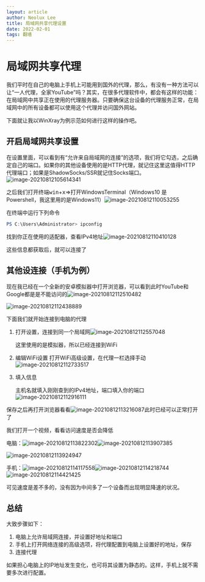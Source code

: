 ```yaml
---
layout: article
author: Neolux Lee
title: 局域网共享代理设置
date: 2022-02-01
tags: 翻墙 
---
```


# 局域网共享代理

我们平时在自己的电脑上手机上可能用到国外的代理，那么，有没有一种方法可以让“一人代理，全家YouTube”吗？其实，在很多代理软件中，都会有这样的功能：在局域网中共享正在使用的代理服务器。只要确保这台设备的代理服务正常，在局域网中的所有设备都可以使用这个代理并访问国外网站。

下面就让我以WinXray为例示范如何进行这样的操作吧。

## 开启局域网共享设置

在设置里面，可以看到有“允许来自局域网的连接”的选项，我们将它勾选，之后确定自己的端口。如果你的其他设备使用的是HTTP代理，就记住这里这值得HTTP代理端口；如果是ShadowSocks/SSR就记住Socks端口。![image-20210812105614341](/assets/img/2022-02-01-share-proxy-in-localhost_imgs/image-20210812105614341.png)

之后我们打开终端<kbd>win</kbd>+<kbd>x</kbd>=>打开WindowsTerminal（Windows10 是Powershell，我这里用的是Windows11）![image-20210812110053255](/assets/img/2022-02-01-share-proxy-in-localhost_imgs/image-20210812110053255.png)

在终端中运行下列命令

```powershell
PS C:\Users\Administrator> ipconfig
```

找到你正在使用的适配器，查看IPv4地址![image-20210812110410128](/assets/img/2022-02-01-share-proxy-in-localhost_imgs/image-20210812110410128.png)

这些信息都获取后，就可以连接了

## 其他设连接（手机为例）

现在我已经在一个全新的安卓模拟器中打开浏览器，可以看到此时YouTube和Google都是是不能访问的![image-20210812112510482](/assets/img/2022-02-01-share-proxy-in-localhost_imgs/image-20210812112510482.png)

![image-20210812112438889](/assets/img/2022-02-01-share-proxy-in-localhost_imgs/image-20210812112438889.png)



下面我们就开始连接到电脑的代理

1. 打开设置，连接到同一个局域网![image-20210812112557048](/assets/img/2022-02-01-share-proxy-in-localhost_imgs/image-20210812112557048.png)

   这里使用的是模拟器，所以已经连接到WiFi

2. 编辑WiFi设置
   打开WiFi高级设置，在代理一栏选择手动![image-20210812112733517](/assets/img/2022-02-01-share-proxy-in-localhost_imgs/image-20210812112733517.png)

3. 填入信息

   主机名就填入刚刚查到的IPv4地址，端口填入你的端口![image-20210812112916111](/assets/img/2022-02-01-share-proxy-in-localhost_imgs/image-20210812112916111.png)

保存之后再打开浏览器看看![image-20210812113216087](/assets/img/2022-02-01-share-proxy-in-localhost_imgs/image-20210812113216087.png)此时已经可以正常打开了

我们打开一个视频，看看访问速度是否会降低

电脑：![image-20210812113822302](/assets/img/2022-02-01-share-proxy-in-localhost_imgs/image-20210812113822302.png)![image-20210812113907385](/assets/img/2022-02-01-share-proxy-in-localhost_imgs/image-20210812113907385.png)

![image-20210812113924947](/assets/img/2022-02-01-share-proxy-in-localhost_imgs/image-20210812113924947.png)

手机：![image-20210812114117558](/assets/img/2022-02-01-share-proxy-in-localhost_imgs/image-20210812114117558.png)![image-20210812114218744](/assets/img/2022-02-01-share-proxy-in-localhost_imgs/image-20210812114218744.png)![image-20210812114421425](/assets/img/2022-02-01-share-proxy-in-localhost_imgs/image-20210812114421425.png)

可见速度是差不多的，没有因为中间多了一个设备而出现明显降速的状况。

## 总结

大致步骤如下：

1. 电脑上允许局域网连接，并设置好地址和端口
2. 手机上打开网络连接的高级选项，将代理配置到电脑上设置好的地址，保存
3. 连接代理

如果担心电脑上的IP地址发生变化，也可将其设置为静态的。这样，手机上就不需要多次进行配置。